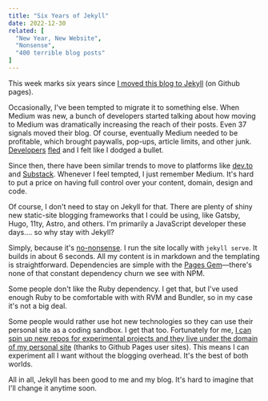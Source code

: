 ```yaml
---
title: "Six Years of Jekyll"
date: 2022-12-30
related: [
  "New Year, New Website",
  "Nonsense",
  "400 terrible blog posts"
]
---
```


This week marks six years since [I moved this blog to Jekyll]({{site.url}}/2016/12/29/new-year-new-website/) (on Github pages).

Occasionally, I've been tempted to migrate it to something else. When Medium was new, a bunch of developers started talking about how moving to Medium was dramatically increasing the reach of their posts. Even 37 signals moved their blog. Of course, eventually Medium needed to be profitable, which brought paywalls, pop-ups, article limits, and other junk. [Developers](https://kentcdodds.com/blog/goodbye-medium) [fled](https://m.signalvnoise.com/signal-v-noise-exits-medium/) and I felt like I dodged a bullet.

Since then, there have been similar trends to move to platforms like [dev.to](https://dev.to/) and [Substack](https://substack.com/). Whenever I feel tempted, I just remember Medium. It's hard to put a price on having full control over your content, domain, design and code.

Of course, I don't need to stay on Jekyll for that. There are plenty of shiny new static-site blogging frameworks that I could be using, like Gatsby, Hugo, 11ty, Astro, and others. I'm primarily a JavaScript developer these days.... so why stay with Jekyll?

Simply, because it's [no-nonsense]({{site.url}}/2019/04/16/nonsense/). I run the site locally with `jekyll serve`. It builds in about 6 seconds. All my content is in markdown and the templating is straightforward. Dependencies are simple with the [Pages Gem](https://github.com/github/pages-gem#project-goals)—there's none of that constant dependency churn we see with NPM.

Some people don't like the Ruby dependency. I get that, but I've used enough Ruby to be comfortable with with RVM and Bundler, so in my case it's not a big deal.

Some people would rather use hot new technologies so they can use their personal site as a coding sandbox. I get that too. Fortunately for me, [I can spin up new repos for experimental projects and they live under the domain of my personal site](2021/03/18/how-i-boosted-my-domain-authority-on-accident/#what-happened) (thanks to Github Pages user sites). This means I can experiment all I want without the blogging overhead. It's the best of both worlds.

All in all, Jekyll has been good to me and my blog. It's hard to imagine that I'll change it anytime soon.
